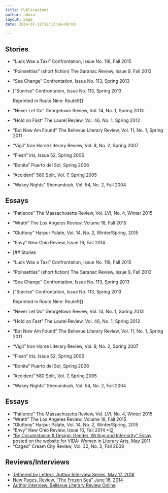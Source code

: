 ```yaml
---
title: Publications
author: admin
layout: page
date: 2014-07-12T18:13:46+00:00

---
```

## Stories

  * “Luck Was a Taxi” Confrontation, Issue No. 118, Fall 2015
  * “Poinsettias” (short fiction) The Saranac Review, Issue 9, Fall 2013
  * “Sea Change” Confrontation, Issue No. 113, Spring 2013
  * [“Sunrise” Confrontation, Issue No. 113, Spring 2013
  
    Reprinted in Route Nine: Route9][1]
  * “Never Let Go” Georgetown Review, Vol. 14, No. 1, Spring 2013
  * “Hold on Fast” The Laurel Review, Vol. 46, No. 1, Spring 2012
  * “But Now Am Found” The Bellevue Literary Review, Vol. 11, No. 1, Spring 2011
  * “Vigil” Iron Horse Literary Review, Vol. 8, No. 2, Spring 2007
  * “Flesh” iris, Issue 52, Spring 2006
  * “Bonita” Puerto del Sol, Spring 2006
  * “Accident” 580 Split, Vol. 7, Spring 2005
  * “Wakey Nights” Shenandoah, Vol. 54, No. 2, Fall 2004

## Essays

  * “Patience” The Massachusetts Review, Vol. LVI, No. 4, Winter 2015
  * “Wrath” The Los Angeles Review, Volume 18, Fall 2015
  * “Gluttony” Harpur Palate, Vol. 14, No. 2, Winter/Spring, 2015
  * “Envy” New Ohio Review, Issue 16, Fall 2014
  * [## Stories

  * “Luck Was a Taxi” Confrontation, Issue No. 118, Fall 2015
  * “Poinsettias” (short fiction) The Saranac Review, Issue 9, Fall 2013
  * “Sea Change” Confrontation, Issue No. 113, Spring 2013
  * [“Sunrise” Confrontation, Issue No. 113, Spring 2013
  
    Reprinted in Route Nine: Route9][1]
  * “Never Let Go” Georgetown Review, Vol. 14, No. 1, Spring 2013
  * “Hold on Fast” The Laurel Review, Vol. 46, No. 1, Spring 2012
  * “But Now Am Found” The Bellevue Literary Review, Vol. 11, No. 1, Spring 2011
  * “Vigil” Iron Horse Literary Review, Vol. 8, No. 2, Spring 2007
  * “Flesh” iris, Issue 52, Spring 2006
  * “Bonita” Puerto del Sol, Spring 2006
  * “Accident” 580 Split, Vol. 7, Spring 2005
  * “Wakey Nights” Shenandoah, Vol. 54, No. 2, Fall 2004

## Essays

  * “Patience” The Massachusetts Review, Vol. LVI, No. 4, Winter 2015
  * “Wrath” The Los Angeles Review, Volume 18, Fall 2015
  * “Gluttony” Harpur Palate, Vol. 14, No. 2, Winter/Spring, 2015
  * “Envy” New Ohio Review, Issue 16, Fall 2014
  *][2] 
  * [“By Circumstance & Design: Gender, Writing and Interiority” Essay posted on the website for VIDA: Women in Literary Arts, May 2011][3]
  * “Caged” Cream City Review, Vol. 32, No. 2, Fall 2008

## Reviews/Interviews

  * [Tethered by Letters, Author Interview Series, May 17, 2016][4]
  * [New Pages, Review, “The Frozen Sea” June 16, 2014][5]
  * [Author interview, Bellevue Literary Review Online][6]

 [1]: http://route9litmag.com/post/80855249568/sunrise
 [2]: http://issuu.com/2bridgesreview/docs/2bridgesreview2013/112?e=0/8209720
 [3]: http://www.vidaweb.org/by-circumstance-and-design-gender-writing-and-interiority/
 [4]: http://tetheredbyletters.com/author-qa-patricia-horvath/
 [5]: http://www.newpages.com/literary-magazine-reviews/2014-06-16/#2-Bridges-Review-V3-201
 [6]: http://blr.med.nyu.edu/content/interviews/2011-contest-winners/patti-horvath